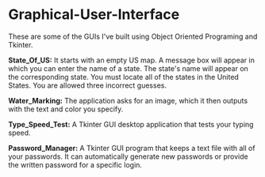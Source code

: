 # Graphical-User-Interface
These are some of the GUIs I've built using Object Oriented Programing and Tkinter. 

<b>State_Of_US:</b> It starts with an empty US map. A message box will appear in which you can enter the name of a state. The state's name will appear on the corresponding state. You must locate all of the states in the United States. You are allowed three incorrect guesses.

<b>Water_Marking:</b> The application asks for an image, which it then outputs with the text and color you specify.

<b>Type_Speed_Test:</b> A Tkinter GUI desktop application that tests your typing speed.

<b>Password_Manager:</b> A Tkinter GUI program that keeps a text file with all of your passwords. It can automatically generate new passwords or provide the written password for a specific login.
